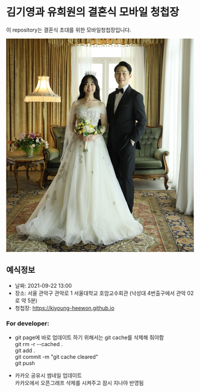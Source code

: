 # 김기영과 유희원의 결혼식 모바일 청첩장
이 repository는 결혼식 초대를 위한 모바일청첩장입니다. 

![메인사진](https://github.com/kiyoung-heewon/kiyoung-heewon.github.io/blob/master/docs/images/CSH_0196_small.jpg?raw=true)

## 예식정보

* 날짜: 2021-09-22 13:00
* 장소: 서울 관악구 관악로 1 서울대학교 호암교수회관 (낙성대 4번출구에서 관악 02로 약 5분)
* 청첩장: https://kiyoung-heewon.github.io


### For developer:
* git page에 바로 업데이트 하기 위해서는 git cache를 삭제해 줘야함    
git rm -r --cached .    
git add .    
git commit -m "git cache cleared"    
git push    

* 카카오 공유시 썸네일 업데이트    
카카오에서 오픈그래프 삭제를 시켜주고 잠시 지나야 반영됨
